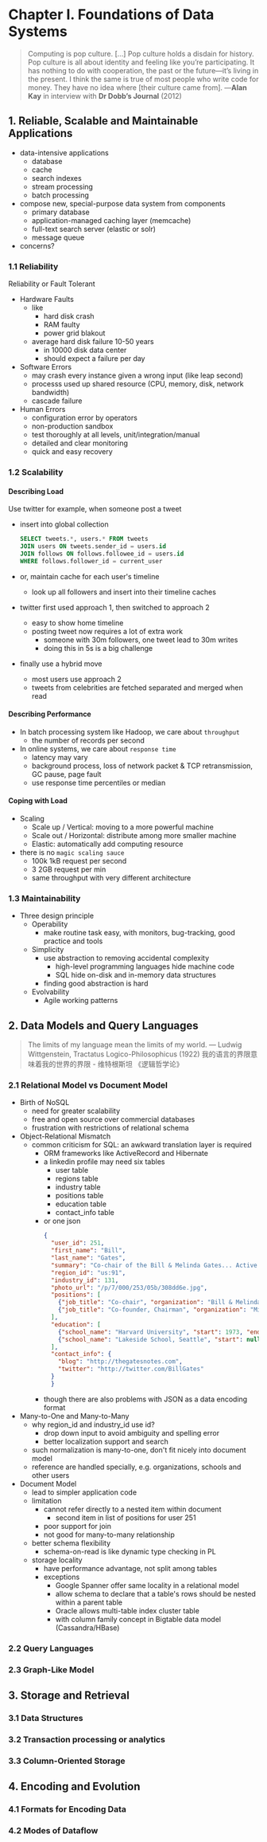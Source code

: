 


# Chapter I. Foundations of Data Systems


> Computing is pop culture. […] Pop culture holds a disdain for history. Pop culture is all
about identity and feeling like you’re participating. It has nothing to do with cooperation,
the past or the future—it’s living in the present. I think the same is true of most people who
write code for money. They have no idea where [their culture came from].
—__Alan Kay__ in interview with __Dr Dobb’s Journal__ (2012)



## 1. Reliable, Scalable and Maintainable Applications

- data-intensive applications
  - database
  - cache
  - search indexes
  - stream processing
  - batch processing
- compose new, special-purpose data system from components
  - primary database
  - application-managed caching layer (memcache)
  - full-text search server (elastic or solr)
  - message queue
- concerns?

### 1.1 Reliability

Reliability or Fault Tolerant

- Hardware Faults
  - like
    - hard disk crash
    - RAM faulty
    - power grid blakout
  - average hard disk failure 10-50 years
    - in 10000 disk data center
    - should expect a failure per day
- Software Errors
  - may crash every instance given a wrong input (like leap second)
  - processs used up shared resource (CPU, memory, disk, network bandwidth)
  - cascade failure
- Human Errors
  - configuration error by operators
  - non-production sandbox
  - test thoroughly at all levels, unit/integration/manual
  - detailed and clear monitoring
  - quick and easy recovery


### 1.2 Scalability

#### Describing Load

Use twitter for example, when someone post a tweet

- insert into global collection

  ```sql
  SELECT tweets.*, users.* FROM tweets
  JOIN users ON tweets.sender_id = users.id
  JOIN follows ON follows.followee_id = users.id
  WHERE follows.follower_id = current_user
  ```
- or, maintain cache for each user's timeline
  - look up all followers and insert into their timeline caches

- twitter first used approach 1, then switched to approach 2
  - easy to show home timeline
  - posting tweet now requires a lot of extra work
    - someone with 30m followers, one tweet lead to 30m writes
    - doing this in 5s is a big challenge
- finally use a hybrid move
  - most users use approach 2
  - tweets from celebrities are fetched separated and merged when read

#### Describing Performance

- In batch processing system like Hadoop, we care about `throughput`
  - the number of records per second
- In online systems, we care about `response time`
  - latency may vary
  - background process, loss of network packet & TCP retransmission, GC pause, page fault
  - use response time percentiles or median

#### Coping with Load

- Scaling
  - Scale up / Vertical: moving to a more powerful machine
  - Scale out / Horizontal: distribute among more smaller machine
  - Elastic: automatically add computing resource
- there is no `magic scaling sauce`
  - 100k 1kB request per second
  - 3 2GB request per min
  - same throughput with very different architecture

### 1.3 Maintainability

- Three design principle
  - Operability
    - make routine task easy, with monitors, bug-tracking, good practice and tools
  - Simplicity
    - use abstraction to removing accidental complexity
      - high-level programming languages hide machine code
      - SQL hide on-disk and in-memory data structures
    - finding good abstraction is hard
  - Evolvability
    - Agile working patterns


## 2. Data Models and Query Languages

> The limits of my language mean the limits of my world.
> — Ludwig Wittgenstein, Tractatus Logico-Philosophicus (1922)
> 我的语言的界限意味着我的世界的界限 - 维特根斯坦 《逻辑哲学论》

### 2.1 Relational Model vs Document Model

- Birth of NoSQL
  - need for greater scalability
  - free and open source over commercial databases
  - frustration with restrictions of relational schema
- Object-Relational Mismatch
  - common criticism for SQL: an awkward translation layer is required
    - ORM frameworks like ActiveRecord and Hibernate
    - a linkedin profile may need six tables
      - user table
      - regions table
      - industry table
      - positions table
      - education table
      - contact_info table
    - or one json
      ```json
      {
        "user_id": 251,
        "first_name": "Bill",
        "last_name": "Gates",
        "summary": "Co-chair of the Bill & Melinda Gates... Active blogger.",
        "region_id": "us:91",
        "industry_id": 131,
        "photo_url": "/p/7/000/253/05b/308dd6e.jpg",
        "positions": [
          {"job_title": "Co-chair", "organization": "Bill & Melinda Gates Foundation"},
          {"job_title": "Co-founder, Chairman", "organization": "Microsoft"}
        ],
        "education": [
          {"school_name": "Harvard University", "start": 1973, "end": 1975},
          {"school_name": "Lakeside School, Seattle", "start": null, "end": null}
        ],
        "contact_info": {
          "blog": "http://thegatesnotes.com",
          "twitter": "http://twitter.com/BillGates"
        }
        }
      ```
    - though there are also problems with JSON as a data encoding format
- Many-to-One and Many-to-Many
  - why region_id and industry_id use id?
    - drop down input to avoid ambiguity and spelling error
    - better localization support and search
  - such normalization is many-to-one, don't fit nicely into document model
  - reference are handled specially, e.g. organizations, schools and other users
- Document Model
  - lead to simpler application code
  - limitation
    - cannot refer directly to a nested item within document
      - second item in list of positions for user 251
    - poor support for join
    - not good for many-to-many relationship
  - better schema flexibility
    - schema-on-read is like dynamic type checking in PL
  - storage locality
    - have performance advantage, not split among tables
    - exceptions
      - Google Spanner offer same locality in a relational model
      - allow schema to declare that a table's rows should be nested within a parent table
      - Oracle allows multi-table index cluster table
      - with column family concept in Bigtable data model (Cassandra/HBase)

### 2.2 Query Languages

### 2.3 Graph-Like Model


## 3. Storage and Retrieval

### 3.1 Data Structures

### 3.2 Transaction processing or analytics

### 3.3 Column-Oriented Storage


## 4. Encoding and Evolution

### 4.1 Formats for Encoding Data

### 4.2 Modes of Dataflow
